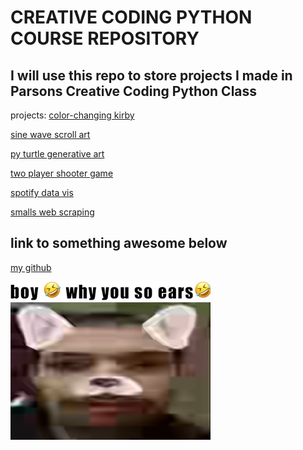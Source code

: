 # CREATIVE CODING PYTHON COURSE REPOSITORY
I will use this repo to store projects I made in Parsons Creative Coding Python Class
---
projects: [color-changing kirby](https://github.com/macizen/pyClassRepo/blob/main/Assignment2_kirby/readme.md)

[sine wave scroll art](https://github.com/macizen/pyClassRepo/blob/main/scroll_art/readme.md)

[py turtle generative art](https://github.com/macizen/pyClassRepo/tree/main/turtle)

[two player shooter game](https://github.com/macizen/pyClassRepo/tree/main/pygame)

[spotify data vis](https://github.com/macizen/pyClassRepo/tree/main/datavis)

[smalls web scraping](https://github.com/macizen/pyClassRepo/tree/main/web_scraping)

## link to something awesome below
[my github](https://github.com/macizen)

![picture of me](pictures/me.jpeg)
